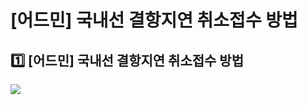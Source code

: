 # [어드민] 국내선 결항지연 취소접수 방법

**1️⃣ [어드민] 국내선 결항지연 취소접수 방법**
------------------------------

**![](https://kakaomobilitysupport.zendesk.com/hc/article_attachments/34968854772889)**